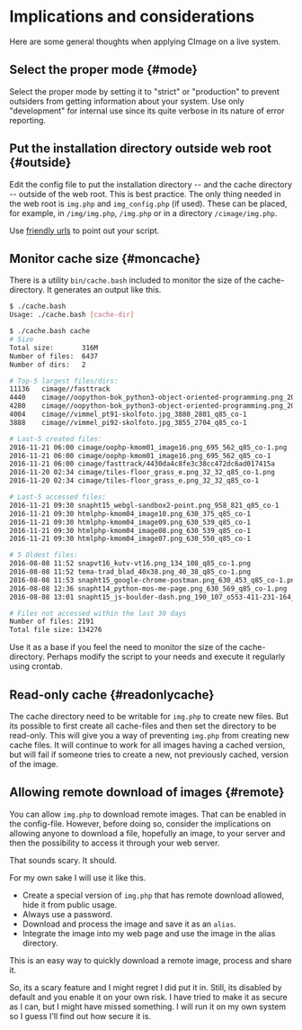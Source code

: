 Implications and considerations
====================================

Here are some general thoughts when applying CImage on a live system.



Select the proper mode {#mode}
-------------------------------------

Select the proper mode by setting it to "strict" or "production" to prevent outsiders from getting information about your system. Use only "development" for internal use since its quite verbose in its nature of error reporting. 



Put the installation directory outside web root {#outside}
-------------------------------------

Edit the config file to put the installation directory -- and the cache directory -- outside of the web root. This is best practice. The only thing needed in the web root is `img.php` and `img_config.php` (if used). These can be placed, for example, in `/img/img.php`, `/img.php` or in a directory `/cimage/img.php`.

Use [friendly urls](friendly-urls) to point out your script.



Monitor cache size {#moncache}
-------------------------------------

There is a utility `bin/cache.bash` included to monitor the size of the cache-directory. It generates an output like this.

```bash
$ ./cache.bash
Usage: ./cache.bash [cache-dir]   

$ ./cache.bash cache                         
# Size
Total size:       316M
Number of files:  6437
Number of dirs:   2

# Top-5 largest files/dirs:
11136   cimage//fasttrack
4440    cimage//oopython-bok_python3-object-oriented-programming.png_2000_2588_q85_co-1
4280    cimage//oopython-bok_python3-object-oriented-programming.png_2000_2588_q85_co-1.png
4004    cimage//vimmel_pt91-skolfoto.jpg_3880_2801_q85_co-1
3888    cimage//vimmel_pi92-skolfoto.jpg_3855_2704_q85_co-1

# Last-5 created files:
2016-11-21 06:00 cimage/oophp-kmom01_image16.png_695_562_q85_co-1.png
2016-11-21 06:00 cimage/oophp-kmom01_image16.png_695_562_q85_co-1
2016-11-21 06:00 cimage/fasttrack/4430da4c8fe3c38cc472dc6ad017415a
2016-11-20 02:34 cimage/tiles-floor_grass_e.png_32_32_q85_co-1.png
2016-11-20 02:34 cimage/tiles-floor_grass_e.png_32_32_q85_co-1

# Last-5 accessed files:
2016-11-21 09:30 snapht15_webgl-sandbox2-point.png_958_821_q85_co-1
2016-11-21 09:30 htmlphp-kmom04_image10.png_630_375_q85_co-1
2016-11-21 09:30 htmlphp-kmom04_image09.png_630_539_q85_co-1
2016-11-21 09:30 htmlphp-kmom04_image08.png_630_539_q85_co-1
2016-11-21 09:30 htmlphp-kmom04_image07.png_630_550_q85_co-1

# 5 Oldest files:
2016-08-08 11:52 snapvt16_kutv-vt16.png_134_108_q85_co-1.png
2016-08-08 11:52 tema-trad_blad_40x38.png_40_38_q85_co-1.png
2016-08-08 11:53 snapht15_google-chrome-postman.png_630_453_q85_co-1.png
2016-08-08 12:36 snapht14_python-mos-me-page.png_630_569_q85_co-1.png
2016-08-08 13:01 snapht15_js-boulder-dash.png_190_107_o553-411-231-164_q85_co-1.png

# Files not accessed within the last 30 days
Number of files: 2191
Total file size: 134276
```

Use it as a base if you feel the need to monitor the size of the cache-directory. Perhaps modify the script to your needs and execute it regularly using crontab.



Read-only cache {#readonlycache}
-------------------------------------

The cache directory need to be writable for `img.php` to create new files. But its possible to first create all cache-files and then set the directory to be read-only. This will give you a way of preventing `img.php` from creating new cache files. It will continue to work for all images having a cached version, but will fail if someone tries to create a new, not previously cached, version of the image.



Allowing remote download of images {#remote}
-------------------------------------

You can allow `img.php` to download remote images. That can be enabled in the config-file. However, before doing so, consider the implications on allowing anyone to download a file, hopefully an image, to your server and then the possibility to access it through your web server.

That sounds scary. It should.

For my own sake I will use it like this.

* Create a special version of `img.php` that has remote download allowed, hide it from public usage.
* Always use a password.
* Download and process the image and save it as an `alias`.
* Integrate the image into my web page and use the image in the alias directory.

This is an easy way to quickly download a remote image, process and share it.

So, its a scary feature and I might regret I did put it in. Still, its disabled by default and you enable it on your own risk. I have tried to make it as secure as I can, but I might have missed something. I will run it on my own system so I guess I'll find out how secure it is.
